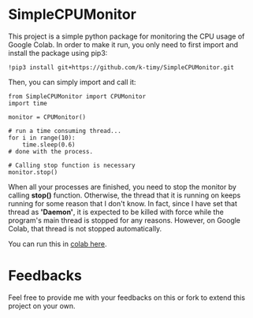 # SimpleCPUMonitor

This project is a simple python package for monitoring the CPU usage of Google Colab.
In order to make it run, you only need to first import and install the package using pip3:

```
!pip3 install git+https://github.com/k-timy/SimpleCPUMonitor.git
```
Then, you can simply import and call it:

```
from SimpleCPUMonitor import CPUMonitor
import time

monitor = CPUMonitor()

# run a time consuming thread...
for i in range(10):
    time.sleep(0.6)
# done with the process.    

# Calling stop function is necessary
monitor.stop()
```

When all your processes are finished, you need to stop the monitor by calling **stop()** function. Otherwise, the thread that it is running on keeps running for some reason that I don't know. In fact, since I have set that thread as **'Daemon'**, it is expected to be killed with force while the program's main thread is stopped for any reasons.
However, on Google Colab, that thread is not stopped automatically.

You can run this in [colab here](https://github.com/k-timy/SimpleCPUMonitor/blob/main/example.ipynb).

# Feedbacks

Feel free to provide me with your feedbacks on this or fork to extend this project on your own.
